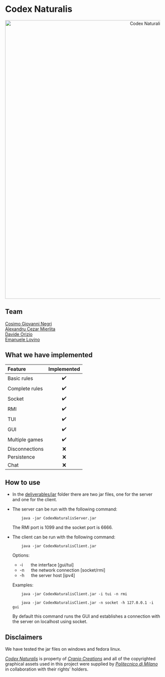 # Codex Naturalis
<div align="center">
    <a href="https://www.craniocreations.it/prodotto/codex-naturalis"><img src="https://cdn.discordapp.com/attachments/1235868074163310634/1255514954052927498/codex-background.jpg?ex=667d68eb&is=667c176b&hm=4af60febb2514f499799c73f9a9343b3f87032539831ccba0f4a1656211c0950&" alt="Codex Naturalis" width="900"></a>
</div>

## Team
[Cosimo Giovanni Negri](https://github.com/cosimonegri)<br />
[Alexandru Cezar Mierlita](https://github.com/cezarmierlita)<br />
[Davide Orizio](https://github.com/DolbyTheSheep)<br />
[Emanuele Lovino](https://github.com/EmanueleLovino)<br />

## What we have implemented

| Feature        |                    Implemented                    |
|:---------------|:-------------------------------------------------:|
| Basic rules    |                :heavy_check_mark:                 |
| Complete rules |                :heavy_check_mark:                 |
| Socket         |                :heavy_check_mark:                 |
| RMI            |                :heavy_check_mark:                 |
| TUI            |                :heavy_check_mark:                 |
| GUI            |                :heavy_check_mark:                 |
| Multiple games |                :heavy_check_mark:                 |
| Disconnections |                        :x:                        |
| Persistence    |                        :x:                        |
| Chat           |                        :x:                        |

## How to use
- In the [deliverables/jar](deliverables/jar) folder there are two jar files, one for the server and one for the client.

- The server can be run with the following command:
    ```shell
        java -jar CodexNaturalisServer.jar
    ```
  The RMI port is 1099 and the socket port is 6666.

- The client can be run with the following command:
    ```shell 
        java -jar CodexNaturalisClient.jar
    ```
    
  Options:
    - -i   &nbsp;&emsp;   the interface [gui/tui]
    - -n   &emsp;   the network connection [socket/rmi]
    - -h   &emsp;   the server host [ipv4]
    
  Examples:
  ```shell 
      java -jar CodexNaturalisClient.jar -i tui -n rmi
  ```
  ```shell 
      java -jar CodexNaturalisClient.jar -n socket -h 127.0.0.1 -i gui
  ```

  By default this command runs the GUI and establishes a connection with the server on localhost using socket.
  

## Disclaimers
We have tested the jar files on windows and fedora linux.

[_Codex Naturalis_](https://www.craniocreations.it/prodotto/codex-naturalis) is property of [_Cranio Creations_](https://www.craniocreations.it) and all of the copyrighted graphical assets used in this project were supplied by [_Politecnico di Milano_](https://www.polimi.it) in collaboration with their rights' holders.

